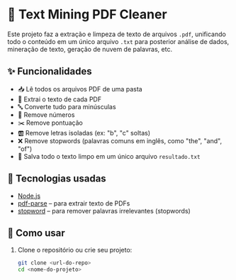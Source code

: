# 🧹 Text Mining PDF Cleaner

Este projeto faz a extração e limpeza de texto de arquivos `.pdf`, unificando todo o conteúdo em um único arquivo `.txt` para posterior análise de dados, mineração de texto, geração de nuvem de palavras, etc.

## ✨ Funcionalidades

- 📥 Lê todos os arquivos PDF de uma pasta
- 🧠 Extrai o texto de cada PDF
- 🔤 Converte tudo para minúsculas
- 🔢 Remove números
- ✂️ Remove pontuação
- 🆎 Remove letras isoladas (ex: "b", "c" soltas)
- ❌ Remove stopwords (palavras comuns em inglês, como "the", "and", "of")
- 📄 Salva todo o texto limpo em um único arquivo `resultado.txt`

## 🧰 Tecnologias usadas

- [Node.js](https://nodejs.org/)
- [pdf-parse](https://www.npmjs.com/package/pdf-parse) – para extrair texto de PDFs
- [stopword](https://www.npmjs.com/package/stopword) – para remover palavras irrelevantes (stopwords)

## 🚀 Como usar

1. Clone o repositório ou crie seu projeto:
   ```bash
   git clone <url-do-repo>
   cd <nome-do-projeto>
